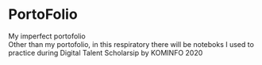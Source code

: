 # PortoFolio
My imperfect portofolio \
Other than my portofolio, in this respiratory there will be noteboks I used to practice during Digital Talent Scholarsip by KOMINFO 2020

